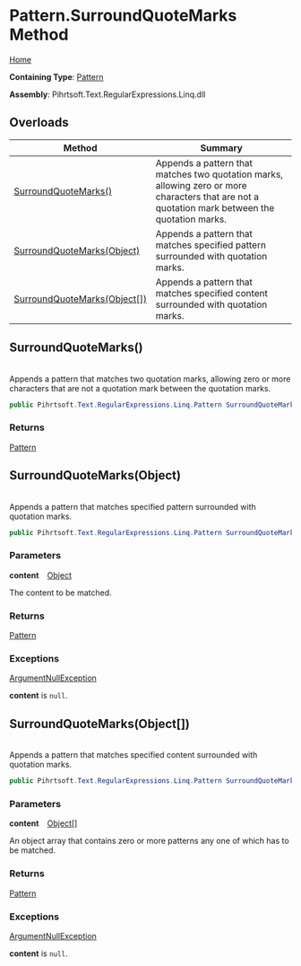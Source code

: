 # Pattern\.SurroundQuoteMarks Method

[Home](../../../../../../README.md)

**Containing Type**: [Pattern](../README.md)

**Assembly**: Pihrtsoft\.Text\.RegularExpressions\.Linq\.dll

## Overloads

| Method | Summary |
| ------ | ------- |
| [SurroundQuoteMarks()](#Pihrtsoft_Text_RegularExpressions_Linq_Pattern_SurroundQuoteMarks) | Appends a pattern that matches two quotation marks, allowing zero or more characters that are not a quotation mark between the quotation marks\. |
| [SurroundQuoteMarks(Object)](#Pihrtsoft_Text_RegularExpressions_Linq_Pattern_SurroundQuoteMarks_System_Object_) | Appends a pattern that matches specified pattern surrounded with quotation marks\. |
| [SurroundQuoteMarks(Object\[\])](#Pihrtsoft_Text_RegularExpressions_Linq_Pattern_SurroundQuoteMarks_System_Object___) | Appends a pattern that matches specified content surrounded with quotation marks\. |

## SurroundQuoteMarks\(\) <a name="Pihrtsoft_Text_RegularExpressions_Linq_Pattern_SurroundQuoteMarks"></a>

\
Appends a pattern that matches two quotation marks, allowing zero or more characters that are not a quotation mark between the quotation marks\.

```csharp
public Pihrtsoft.Text.RegularExpressions.Linq.Pattern SurroundQuoteMarks()
```

### Returns

[Pattern](../README.md)

## SurroundQuoteMarks\(Object\) <a name="Pihrtsoft_Text_RegularExpressions_Linq_Pattern_SurroundQuoteMarks_System_Object_"></a>

\
Appends a pattern that matches specified pattern surrounded with quotation marks\.

```csharp
public Pihrtsoft.Text.RegularExpressions.Linq.Pattern SurroundQuoteMarks(object content)
```

### Parameters

**content** &ensp; [Object](https://docs.microsoft.com/en-us/dotnet/api/system.object)

The content to be matched\.

### Returns

[Pattern](../README.md)

### Exceptions

[ArgumentNullException](https://docs.microsoft.com/en-us/dotnet/api/system.argumentnullexception)

**content** is `null`\.

## SurroundQuoteMarks\(Object\[\]\) <a name="Pihrtsoft_Text_RegularExpressions_Linq_Pattern_SurroundQuoteMarks_System_Object___"></a>

\
Appends a pattern that matches specified content surrounded with quotation marks\.

```csharp
public Pihrtsoft.Text.RegularExpressions.Linq.Pattern SurroundQuoteMarks(params object[] content)
```

### Parameters

**content** &ensp; [Object](https://docs.microsoft.com/en-us/dotnet/api/system.object)\[\]

An object array that contains zero or more patterns any one of which has to be matched\.

### Returns

[Pattern](../README.md)

### Exceptions

[ArgumentNullException](https://docs.microsoft.com/en-us/dotnet/api/system.argumentnullexception)

**content** is `null`\.

